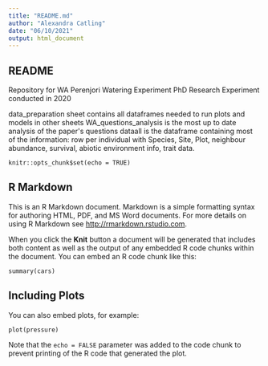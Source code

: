 ```yaml
---
title: "README.md"
author: "Alexandra Catling"
date: "06/10/2021"
output: html_document
---
```


## README
Repository for WA Perenjori Watering Experiment
PhD Research
Experiment conducted in 2020

data_preparation sheet contains all dataframes needed to run plots and models in other sheets
WA_questions_analysis is the most up to date analysis of the paper's questions
dataall is the dataframe containing most of the information: row per individual with Species, Site, Plot, neighbour abundance, survival, abiotic environment info, trait data.



```{r setup, include=FALSE}
knitr::opts_chunk$set(echo = TRUE)
```

## R Markdown

This is an R Markdown document. Markdown is a simple formatting syntax for authoring HTML, PDF, and MS Word documents. For more details on using R Markdown see <http://rmarkdown.rstudio.com>.

When you click the **Knit** button a document will be generated that includes both content as well as the output of any embedded R code chunks within the document. You can embed an R code chunk like this:

```{r cars}
summary(cars)
```

## Including Plots

You can also embed plots, for example:

```{r pressure, echo=FALSE}
plot(pressure)
```

Note that the `echo = FALSE` parameter was added to the code chunk to prevent printing of the R code that generated the plot.
